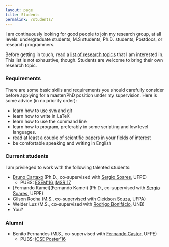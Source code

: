 ```yaml
---
layout: page
title: Students
permalink: /students/
---
```

I am continuously looking for good people to join my research group, at all levels: undergraduate students, M.S students, Ph.D. students, Postdocs, or research programmers.

Before getting in touch, read a [list of research topics](http://gustavopinto.github.io/research) that I am interested in. This list is not exhaustive, though. Students are welcome to bring their own research topic.

### Requirements

There are some basic skills and requirements you should carefully consider before applying for a master/PhD position under my supervision. Here is some advice (in no priority order):

- learn how to use svn and git
- learn how to write in LaTeX
- learn how to use the command line
- learn how to program, preferably in some scripting and low level languages.
- read at least a couple of scientific papers in your fields of interest
- be comfortable speaking and writing in English


### Current students ###

I am privileged to work with the following talented students:

- [Bruno Cartaxo](https://sites.google.com/site/brunocartaxo/) (Ph.D., co-supervised with [Sergio Soares](http://www.cin.ufpe.br/~scbs/), UFPE)
  - PUBS: [ESEM'16](http://gustavopinto.github.io/lost+found/esem2016.pdf), [MSR'17](http://gustavopinto.github.io/lost+found/msr2017a.pdf)
- [Fernando Kamei](Fernando Kamei) (Ph.D., co-supervised with [Sergio Soares](https://sites.google.com/a/cin.ufpe.br/castor/), UFPE)
- Gilson Rocha (M.S., co-supervised with [Cleidson Souza](http://www.ufpa.br/cdesouza/), UFPA)
- Welder Luz (M.S., co-supervised with [Rodrigo Bonifácio](http://rbonifacio.net/), UNB)
- You?


### Alumni
- Benito Fernandes (M.S., co-supervised with [Fernando Castor](https://sites.google.com/a/cin.ufpe.br/castor/), UFPE)
  - PUBS: [ICSE Poster'16](http://gustavopinto.github.io/lost+found/icse_poster2017.pdf)
